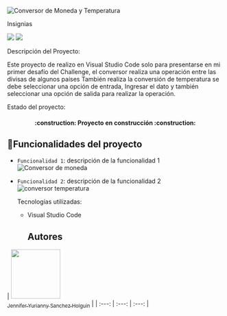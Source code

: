 ![Conversor de Moneda y Temperatura](https://github.com/jenniferysanchezholguin/Conversor-Divisas-Temperatura/assets/130307464/0fd35c46-f168-477b-bf9c-3840696dd77c)

Insignias
 <p align="left">
   <img src="https://img.shields.io/badge/STATUS-EN%20DESAROLLO-green">
   <img src="https://img.shields.io/badge/github/stars/jenniferysanchezholguin?style=social)">
   </p>

   Descripción del Proyecto:

Este proyecto de realizo en Visual Studio Code solo para presentarse en mi primer desafío del Challenge, el conversor realiza una operación entre las divisas de algunos países
También realiza la conversión de temperatura se debe seleccionar una opción de  entrada, Ingresar el dato y  también seleccionar una opción de  salida para realizar la operación.

Estado del proyecto:

<h4 align="center">
:construction: Proyecto en construcción :construction:
</h4>

## :hammer:Funcionalidades del proyecto

- `Funcionalidad 1`: descripción de la funcionalidad 1
  ![Conversor de moneda](ht<tps://github.com/jenniferysanchezholguin/Conversor-Divisas-Temperatura/assets/130307464/5adeaa3f-4058-44f8-8010-d33f0daac50c)
- `Funcionalidad 2`: descripción de la funcionalidad 2
  ![conversor temperatura](https://github.com/jenniferysanchezholguin/Conversor-Divisas-Temperatura/assets/130307464/3a285c90-5b45-427e-8ffc-ac2b6ec087ef)

  Tecnologías utilizadas:

  - Visual Studio Code
 
    ## Autores

| [<img src="https://avatars.githubusercontent.com/u/37356058?v=4" width=115><br><sub>Jennifer Yurianny Sanchez Holguin</sub>](https://github.com/jenniferysanchezholguin) | | :---: | :---: | :---: |



   
